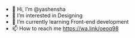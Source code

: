 - 👋 Hi, I’m @yashensha
- 👀 I’m interested in Designing
- 🌱 I’m currently learning Front-end development
- 📫 How to reach me https://wa.link/oeoq98

<!---
yashensha/yashensha is a ✨ special ✨ repository because its `README.md` (this file) appears on your GitHub profile.
You can click the Preview link to take a look at your changes.
--->
